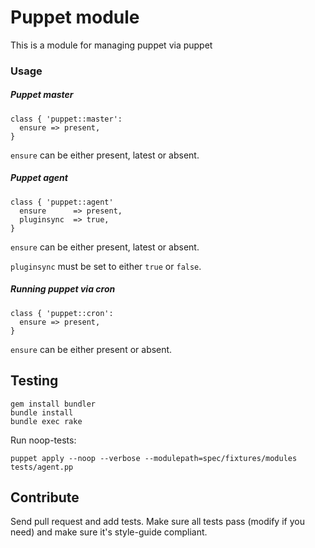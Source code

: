 # Puppet module

This is a module for managing puppet via puppet

### Usage

##### Puppet master

    class { 'puppet::master': 
      ensure => present,
    }

`ensure` can be either present, latest or absent.

##### Puppet agent

    class { 'puppet::agent' 
      ensure      => present,
      pluginsync  => true,
    }

`ensure` can be either present, latest or absent.

`pluginsync` must be set to either `true` or `false`.

##### Running puppet via cron

    class { 'puppet::cron':
      ensure => present,
    }

`ensure` can be either present or absent.

## Testing

    gem install bundler
    bundle install
    bundle exec rake

Run noop-tests:

    puppet apply --noop --verbose --modulepath=spec/fixtures/modules tests/agent.pp

## Contribute

Send pull request and add tests. Make sure all tests pass (modify if you need) and make sure it's style-guide compliant.
